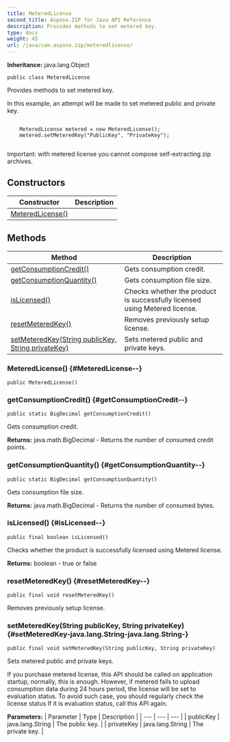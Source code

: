 ```yaml
---
title: MeteredLicense
second_title: Aspose.ZIP for Java API Reference
description: Provides methods to set metered key.
type: docs
weight: 45
url: /java/com.aspose.zip/meteredlicense/
---
```


**Inheritance:**
java.lang.Object
```
public class MeteredLicense
```

Provides methods to set metered key.


In this example, an attempt will be made to set metered public and private key.

```

	MeteredLicense metered = new MeteredLicense();
	metered.setMeteredKey("PublicKey", "PrivateKey");
 
```

Important: with metered license you cannot compose self-extracting zip archives.
## Constructors

| Constructor | Description |
| --- | --- |
| [MeteredLicense()](#MeteredLicense--) |  |
## Methods

| Method | Description |
| --- | --- |
| [getConsumptionCredit()](#getConsumptionCredit--) | Gets consumption credit. |
| [getConsumptionQuantity()](#getConsumptionQuantity--) | Gets consumption file size. |
| [isLicensed()](#isLicensed--) | Checks whether the product is successfully licensed using Metered license. |
| [resetMeteredKey()](#resetMeteredKey--) | Removes previously setup license. |
| [setMeteredKey(String publicKey, String privateKey)](#setMeteredKey-java.lang.String-java.lang.String-) | Sets metered public and private keys. |
### MeteredLicense() {#MeteredLicense--}
```
public MeteredLicense()
```


### getConsumptionCredit() {#getConsumptionCredit--}
```
public static BigDecimal getConsumptionCredit()
```


Gets consumption credit.

**Returns:**
java.math.BigDecimal - Returns the number of consumed credit points.
### getConsumptionQuantity() {#getConsumptionQuantity--}
```
public static BigDecimal getConsumptionQuantity()
```


Gets consumption file size.

**Returns:**
java.math.BigDecimal - Returns the number of consumed bytes.
### isLicensed() {#isLicensed--}
```
public final boolean isLicensed()
```


Checks whether the product is successfully licensed using Metered license.

**Returns:**
boolean - true or false
### resetMeteredKey() {#resetMeteredKey--}
```
public final void resetMeteredKey()
```


Removes previously setup license.

### setMeteredKey(String publicKey, String privateKey) {#setMeteredKey-java.lang.String-java.lang.String-}
```
public final void setMeteredKey(String publicKey, String privateKey)
```


Sets metered public and private keys.

If you purchase metered license, this API should be called on application startup, normally, this is enough. However, if metered fails to upload consumption data during 24 hours period, the license will be set to evaluation status. To avoid such case, you should regularly check the license status If it is evaluation status, call this API again.

**Parameters:**
| Parameter | Type | Description |
| --- | --- | --- |
| publicKey | java.lang.String | The public key. |
| privateKey | java.lang.String | The private key. |

